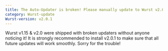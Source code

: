 ```yaml
---
title: The Auto-Updater is broken! Please manually update to Wurst v2.0.1!
category: Wurst-update
Wurst-version: v2.0.1
---
```

Wurst v1.15 & v2.0 were shipped with broken updaters without anyone noticing it! It is strongly recommended to install v2.0.1 to make sure that all future updates will work smoothly. Sorry for the trouble!
